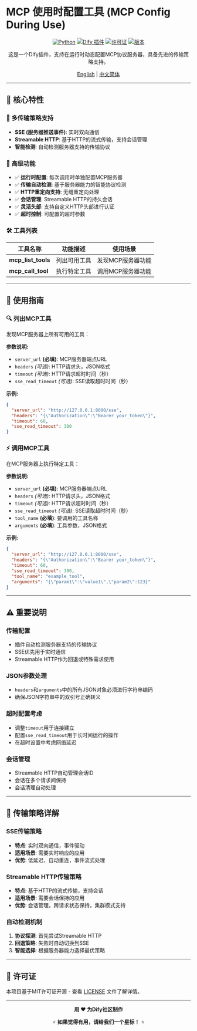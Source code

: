 # MCP 使用时配置工具 (MCP Config During Use)

<div align="center">

[![Python](https://img.shields.io/badge/Python-3.12+-blue.svg)](https://python.org)
[![Dify 插件](https://img.shields.io/badge/Dify-插件-green.svg)](https://dify.ai)
[![许可证](https://img.shields.io/badge/License-MIT-yellow.svg)](LICENSE)
[![版本](https://img.shields.io/badge/Version-1.0.0-red.svg)](https://github.com/your-repo/releases)

这是一个Dify插件，支持在运行时动态配置MCP协议服务器，具备先进的传输策略支持。

[English](README.md) | [中文简体](#中文简体)

</div>

---

## 🚀 核心特性

### 🔄 **多传输策略支持**
- **SSE (服务器推送事件)**: 实时双向通信
- **Streamable HTTP**: 基于HTTP的流式传输，支持会话管理
- **智能检测**: 自动检测服务器支持的传输协议

### 🔧 **高级功能**
- ✅ **运行时配置**: 每次调用时单独配置MCP服务器
- ✅ **传输自动检测**: 基于服务器能力的智能协议检测
- ✅ **HTTP重定向支持**: 无缝重定向处理
- ✅ **会话管理**: Streamable HTTP的持久会话
- ✅ **灵活头部**: 支持自定义HTTP头部进行认证
- ✅ **超时控制**: 可配置的超时参数

### 🛠 **工具列表**
| 工具名称 | 功能描述 | 使用场景 |
|---------|----------|----------|
| **mcp_list_tools** | 列出可用工具 | 发现MCP服务器功能 |
| **mcp_call_tool** | 执行特定工具 | 调用MCP服务器功能 |

---

## 📖 使用指南

### 🔍 **列出MCP工具**

发现MCP服务器上所有可用的工具：

**参数说明:**
- `server_url` **(必填)**: MCP服务器端点URL
- `headers` *(可选)*: HTTP请求头，JSON格式
- `timeout` *(可选)*: HTTP请求超时时间（秒）
- `sse_read_timeout` *(可选)*: SSE读取超时时间（秒）

**示例:**
```json
{
  "server_url": "http://127.0.0.1:8000/sse",
  "headers": "{\"Authorization\":\"Bearer your_token\"}",
  "timeout": 60,
  "sse_read_timeout": 300
}
```

### ⚡ **调用MCP工具**

在MCP服务器上执行特定工具：

**参数说明:**
- `server_url` **(必填)**: MCP服务器端点URL
- `headers` *(可选)*: HTTP请求头，JSON格式
- `timeout` *(可选)*: HTTP请求超时时间（秒）
- `sse_read_timeout` *(可选)*: SSE读取超时时间（秒）
- `tool_name` **(必填)**: 要调用的工具名称
- `arguments` **(必填)**: 工具参数，JSON格式

**示例:**
```json
{
  "server_url": "http://127.0.0.1:8000/sse",
  "headers": "{\"Authorization\":\"Bearer your_token\"}",
  "timeout": 60,
  "sse_read_timeout": 300,
  "tool_name": "example_tool",
  "arguments": "{\"param1\":\"value1\",\"param2\":123}"
}
```

---

## ⚠️ **重要说明**

### **传输配置**
- 插件自动检测服务器支持的传输协议
- SSE优先用于实时通信
- Streamable HTTP作为回退或特殊需求使用

### **JSON参数处理**
- `headers`和`arguments`中的所有JSON对象必须进行字符串编码
- 确保JSON字符串中的双引号正确转义

### **超时配置考虑**
- 调整`timeout`用于连接建立
- 配置`sse_read_timeout`用于长时间运行的操作
- 在超时设置中考虑网络延迟

### **会话管理**
- Streamable HTTP自动管理会话ID
- 会话在多个请求间保持
- 会话清理自动处理

---

## 🔄 **传输策略详解**

### **SSE传输策略**
- **特点**: 实时双向通信，事件驱动
- **适用场景**: 需要实时响应的应用
- **优势**: 低延迟，自动重连，事件流式处理

### **Streamable HTTP传输策略**
- **特点**: 基于HTTP的流式传输，支持会话
- **适用场景**: 需要会话保持的应用
- **优势**: 会话管理，跨请求状态保持，集群模式支持

### **自动检测机制**
1. **协议探测**: 首先尝试Streamable HTTP
2. **回退策略**: 失败时自动切换到SSE
3. **智能选择**: 根据服务器能力选择最优策略

---

## 📄 **许可证**

本项目基于MIT许可证开源 - 查看 [LICENSE](LICENSE) 文件了解详情。

---

<div align="center">

**用 ❤️ 为Dify社区制作**

⭐ **如果觉得有用，请给我们一个星标！** ⭐

</div> 
